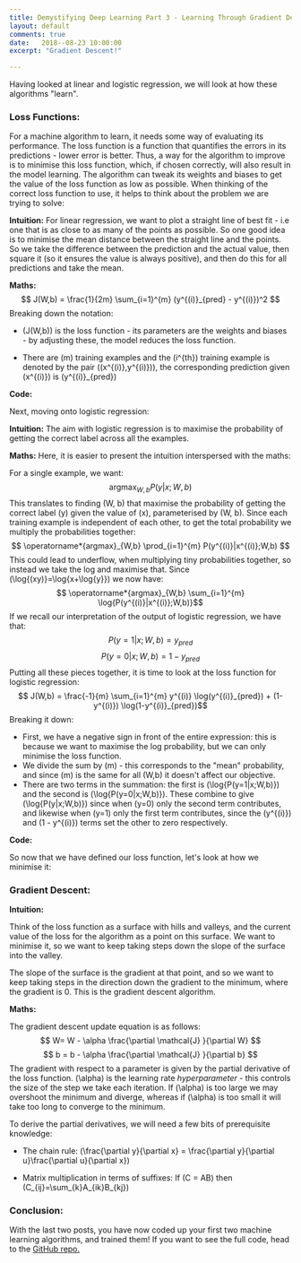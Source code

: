 ```yaml
---
title: Demystifying Deep Learning Part 3 - Learning Through Gradient Descent
layout: default
comments: true
date:   2018--08-23 10:00:00
excerpt: "Gradient Descent!"

---
```


Having looked at linear and logistic regression, we will look at how these algorithms "learn". 

### Loss Functions: 

For a machine algorithm to learn, it needs some way of evaluating its performance. The loss function is a function that quantifies the errors in its predictions - lower error is better. Thus, a way for the algorithm to improve is to minimise this loss function, which, if chosen correctly, will also result in the model learning. The algorithm can tweak its weights and biases to get the value of the loss function as low as possible. When thinking of the correct loss function to use, it helps to think about the problem we are trying to solve:

**Intuition:** 
For linear regression, we want to plot a straight line of best fit - i.e one that is as close to as many of the points as possible. So one good idea is to minimise the mean distance between the straight line and the points. So we take the difference between the prediction and the actual value, then square it (so it ensures the value is always positive), and then do this for all predictions and take the mean.
 
 **Maths:**
$$ J(W,b) = \frac{1}{2m} \sum_{i=1}^{m} (y^{(i)}_{pred} - y^{(i)})^2 $$
Breaking down the notation:

* \(J(W,b)\) is the loss function - its parameters are the weights and biases - by adjusting these, the model reduces the loss function.

* There are \(m\) training examples and the \(i^{th}\) training example is denoted by the pair \((x^{(i)},y^{(i)})\), the corresponding prediction given \(x^{(i)}\) is \(y^{(i)}_{pred}\)

 **Code:**
<!--TODO: INSERT CODE HERE-->

Next, moving onto logistic regression:

**Intuition:** The aim with logistic regression is to maximise the probability of getting the correct label across all the examples.

 **Maths:** 
Here, it is easier to present the intuition interspersed with the maths:

For a single example, we want:
$$ \operatorname*{argmax}_{W,b} P(y|x;W,b) $$
This translates to finding \(W, b\) that maximise the probability of getting the correct label \(y\) given the value of \(x\), parameterised by \(W, b\). Since each training example is independent of each other, to get the total probability we multiply the probabilities together:
$$  \operatorname*{argmax}_{W,b} \prod_{i=1}^{m} P(y^{(i)}|x^{(i)};W,b) $$
This could lead to underflow, when multiplying tiny probabilities together, so instead we take the log and maximise that. Since \(\log{(xy)}=\log{x+\log{y}}\) we now have:
$$  \operatorname*{argmax}_{W,b} \sum_{i=1}^{m} \log{P(y^{(i)}|x^{(i)};W,b)}$$
If we recall our interpretation of the output of logistic regression, we have that:
$$ P(y=1|x;W,b) = y_{pred}$$
$$ P(y=0|x;W,b) = 1 - y_{pred}$$
Putting all these pieces together, it is time to look at the loss function for logistic regression:
$$ J(W,b) = \frac{-1}{m} \sum_{i=1}^{m} y^{(i)} \log(y^{(i)}_{pred}) + (1-y^{(i)}) \log(1-y^{(i)}_{pred})$$
Breaking it down:
* First, we have a negative sign in front of the entire expression: this is because we want to maximise the log probability, but we can only minimise the loss function.
* We divide the sum by \(m\) - this corresponds to the "mean" probability, and since \(m\) is the same for all \(W,b\) it doesn't affect our objective.
* There are two terms in the summation: the first is \(\log{P(y=1|x;W,b)}\) and the second is \(\log{P(y=0|x;W,b)}\). These combine to give \(\log{P(y|x;W,b)}\) since when \(y=0\) only the second term contributes, and likewise when \(y=1\) only the first term contributes, since the \(y^{(i)}\) and \(1 - y^{(i)}\) terms set the other to zero respectively.

 **Code:**
<!--TODO: INSERT CODE HERE-->


So now that we have defined our loss function, let's look at how we minimise it:
### Gradient Descent: 
<!--INSERT IMAGE OF GRADIENT DESCENT HILL-->
**Intuition:** 
    
Think of the loss function as a surface with hills and valleys, and the current value of the loss for the algorithm as a point on this surface. We want to minimise it, so we want to keep taking steps down the slope of the surface into the valley.


The slope of the surface is the gradient at that point, and so we want to keep taking steps in the direction down the gradient to the minimum, where the gradient is 0. This is the gradient descent algorithm.

**Maths:** 

The gradient descent update equation is as follows:
$$ W= W - \alpha \frac{\partial \mathcal{J} }{\partial W} $$
$$ b = b - \alpha \frac{\partial \mathcal{J} }{\partial b} $$
The gradient with respect to a parameter is given by the partial derivative of the loss function. \(\alpha\) is the learning rate <em>hyperparameter</em> - this controls the size of the step we take each iteration. If  \(\alpha\) is too large we may overshoot the minimum and diverge, whereas if  \(\alpha\) is too small it will take too long to converge to the minimum.

To derive the partial derivatives, we will need a few bits of prerequisite knowledge:

* The chain rule:  \(\frac{\partial y}{\partial x}  = \frac{\partial y}{\partial u}\frac{\partial u}{\partial x}\)

* Matrix multiplication in terms of suffixes: 
If \(C = AB\) then \(C_{ij}=\sum_{k}A_{ik}B_{kj}\)

 
<!--TODO: type up the equations in LaTeX-->

### Conclusion: 

With the last two posts, you have now coded up your first two machine learning algorithms, and trained them! If you want to see the full code, head to the <a href="https://github.com/mukul-rathi/blogPost-tutorials">GitHub repo.</a>
